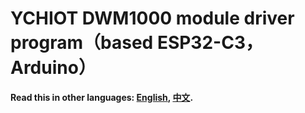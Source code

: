 # YCHIOT DWM1000 module driver program（based ESP32-C3，Arduino）
**Read this in other languages: [English](README_en.md), [中文](README.md).**

